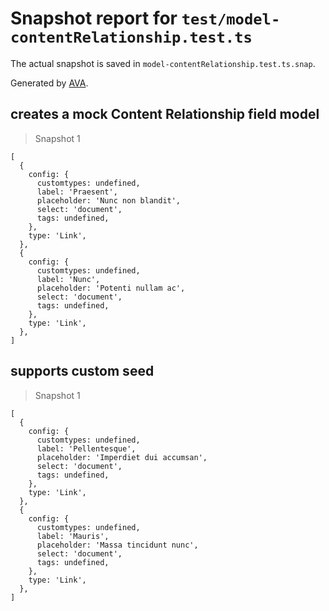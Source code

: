 # Snapshot report for `test/model-contentRelationship.test.ts`

The actual snapshot is saved in `model-contentRelationship.test.ts.snap`.

Generated by [AVA](https://avajs.dev).

## creates a mock Content Relationship field model

> Snapshot 1

    [
      {
        config: {
          customtypes: undefined,
          label: 'Praesent',
          placeholder: 'Nunc non blandit',
          select: 'document',
          tags: undefined,
        },
        type: 'Link',
      },
      {
        config: {
          customtypes: undefined,
          label: 'Nunc',
          placeholder: 'Potenti nullam ac',
          select: 'document',
          tags: undefined,
        },
        type: 'Link',
      },
    ]

## supports custom seed

> Snapshot 1

    [
      {
        config: {
          customtypes: undefined,
          label: 'Pellentesque',
          placeholder: 'Imperdiet dui accumsan',
          select: 'document',
          tags: undefined,
        },
        type: 'Link',
      },
      {
        config: {
          customtypes: undefined,
          label: 'Mauris',
          placeholder: 'Massa tincidunt nunc',
          select: 'document',
          tags: undefined,
        },
        type: 'Link',
      },
    ]
